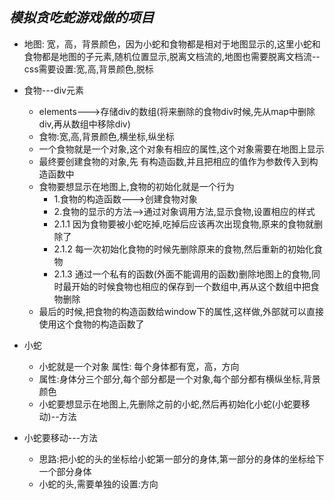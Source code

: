 ## *模拟贪吃蛇游戏做的项目* 
        
* 地图: 宽，高，背景颜色，因为小蛇和食物都是相对于地图显示的,这里小蛇和食物都是地图的子元素,随机位置显示,脱离文档流的,地图也需要脱离文档流--css需要设置:宽,高,背景颜色,脱标

* 食物---div元素
    * elements--->存储div的数组(将来删除的食物div时候,先从map中删除div,再从数组中移除div)
    * 食物:宽,高,背景颜色,横坐标,纵坐标
    * 一个食物就是一个对象,这个对象有相应的属性,这个对象需要在地图上显示
    * 最终要创建食物的对象,先 有构造函数,并且把相应的值作为参数传入到构造函数中
    * 食物要想显示在地图上,食物的初始化就是一个行为
        * 1.食物的构造函数--->创建食物对象
        * 2.食物的显示的方法-->通过对象调用方法,显示食物,设置相应的样式
        * 2.1.1 因为食物要被小蛇吃掉,吃掉后应该再次出现食物,原来的食物就删除了
        * 2.1.2 每一次初始化食物的时候先删除原来的食物,然后重新的初始化食物
        * 2.1.3 通过一个私有的函数(外面不能调用的函数)删除地图上的食物,同时最开始的时候食物也相应的保存到一个数组中,再从这个数组中把食物删除
    * 最后的时候,把食物的构造函数给window下的属性,这样做,外部就可以直接使用这个食物的构造函数了

* 小蛇
    * 小蛇就是一个对象
    属性: 每个身体都有宽，高，方向
    * 属性:身体分三个部分,每个部分都是一个对象,每个部分都有横纵坐标,背景颜色
    * 小蛇要想显示在地图上,先删除之前的小蛇,然后再初始化小蛇(小蛇要移动)--方法

* 小蛇要移动---方法
    * 思路:把小蛇的头的坐标给小蛇第一部分的身体,第一部分的身体的坐标给下一个部分身体
    * 小蛇的头,需要单独的设置:方向
      
